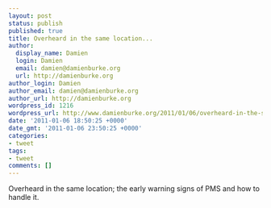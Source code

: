 ```yaml
---
layout: post
status: publish
published: true
title: Overheard in the same location...
author:
  display_name: Damien
  login: Damien
  email: damien@damienburke.org
  url: http://damienburke.org
author_login: Damien
author_email: damien@damienburke.org
author_url: http://damienburke.org
wordpress_id: 1216
wordpress_url: http://www.damienburke.org/2011/01/06/overheard-in-the-same-location/
date: '2011-01-06 18:50:25 +0000'
date_gmt: '2011-01-06 23:50:25 +0000'
categories:
- tweet
tags:
- tweet
comments: []
---
```

<p>Overheard in the same location; the early warning signs of PMS and how to handle it.</p>

